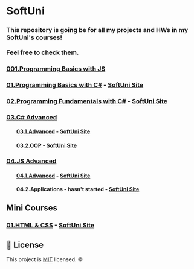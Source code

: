 # SoftUni

### This repository is going be for all my projects and HWs in my SoftUni's courses! <br> <br> Feel free to check them.

### [001.Programming Basics with JS](https://github.com/Marti2509/SoftUni/tree/main/001.Programming%20Basics%20with%20JS%20-%20Alone%202022)
### [01.Programming Basics with C#](https://github.com/Marti2509/SoftUni/tree/main/01.Programming%20Basics%20with%20C%23%20-%20November%202021)  - [SoftUni Site](https://softuni.bg/trainings/3513/programming-basics-with-csharp-november-2021)
### [02.Programming Fundamentals with C#](https://github.com/Marti2509/SoftUni/tree/main/02.Programming%20Fundamentals%20with%20C%23%20-%20January%202022) - [SoftUni Site](https://softuni.bg/trainings/3606/programming-fundamentals-with-csharp-january-2022)
### [03.C# Advanced](https://github.com/Marti2509/SoftUni/tree/main/03.C%23%20Advanced%20-%20May%202022)
#### &nbsp; &nbsp; &nbsp; &nbsp; [03.1.Advanced](https://github.com/Marti2509/SoftUni/tree/main/03.C%23%20Advanced%20-%20May%202022/01.Advanced) - [SoftUni Site](https://softuni.bg/trainings/3699/csharp-advanced-may-2022)
#### &nbsp; &nbsp; &nbsp; &nbsp; [03.2.OOP](https://github.com/Marti2509/SoftUni/tree/main/03.C%23%20Advanced%20-%20May%202022/02.OOP) - [SoftUni Site](https://softuni.bg/trainings/3700/csharp-oop-june-2022)
### [04.JS Advanced](https://github.com/Marti2509/SoftUni/tree/main/04.JS%20Advanced%20-%20September%202022)
#### &nbsp; &nbsp; &nbsp; &nbsp; [04.1.Advanced](https://github.com/Marti2509/SoftUni/tree/main/04.JS%20Advanced%20-%20September%202022/01.Advanced) - [SoftUni Site](https://softuni.bg/trainings/3846/js-advanced-september-2022)
#### &nbsp; &nbsp; &nbsp; &nbsp; 04.2.Applications - hasn't started - [SoftUni Site](https://softuni.bg/trainings/3847/js-applications-october-2022)

## Mini Courses
### [01.HTML & CSS](https://github.com/Marti2509/SoftUni/tree/main/Mini%20Courses/HTML%20%26%20CSS) - [SoftUni Site](https://softuni.bg/trainings/2286/html-css-mini-course)

## 📝 License
This project is [MIT](https://github.com/Marti2509/SoftUni/blob/main/LICENSE) licensed. ©
